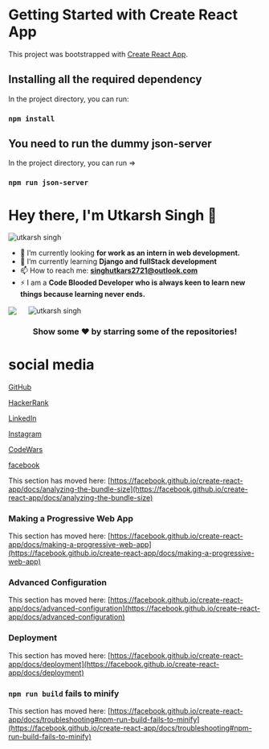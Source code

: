 # Getting Started with Create React App

This project was bootstrapped with [Create React App](https://github.com/facebook/create-react-app).

## Installing all the required dependency

In the project directory, you can run:

### `npm install`

## You need to run the dummy json-server

In the project directory, you can run =>

### `npm run json-server`

<h1 align="left">Hey there, I'm Utkarsh Singh 👋</h1>
<p align="left"> <img src="https://komarev.com/ghpvc/?username=CodeNerd-Utkarsh&label=views&color=0e75b6&style=flat" alt="utkarsh singh" /> </p>

- 🔭 I’m currently looking **for work as an intern in web development.**
- 🌱 I’m currently learning **Django and fullStack development**
- 📫 How to reach me: **singhutkars2721@outlook.com**
- ⚡ I am a **Code Blooded Developer who is always keen to learn new things because learning never ends.**

<p>
<img align="center" src="https://github-readme-stats.vercel.app/api/top-langs?username=CodeNerd-Utkarsh&amp;theme=dark&amp;hide_langs_below=1" style="max-width:100%;">
  &nbsp;&nbsp;&nbsp;&nbsp;
<img align="center" src="https://github-readme-stats.vercel.app/api?username=CodeNerd-Utkarsh&amp;show_icons=true&amp;theme=dracula&amp;line_height=27" style="max-width:100%;" alt="utkarsh singh" /></p>


<h3 align="center">Show some ❤️ by starring some of the repositories!</h3>

# social media
[GitHub](https://github.com/CodeNerd-Utkarsh)

[HackerRank](https://www.hackerrank.com/Utkasrh_Singh)

[LinkedIn](https://www.linkedin.com/in/utkarsh-singh-hbase/)

[Instagram](https://www.instagram.com/utkarshsinghh8ase/)

[CodeWars](https://www.codewars.com/users/Code_Nerd-Singh)

[facebook](https://www.facebook.com/profile.php?id=100009522532027)




This section has moved here: [https://facebook.github.io/create-react-app/docs/analyzing-the-bundle-size](https://facebook.github.io/create-react-app/docs/analyzing-the-bundle-size)

### Making a Progressive Web App

This section has moved here: [https://facebook.github.io/create-react-app/docs/making-a-progressive-web-app](https://facebook.github.io/create-react-app/docs/making-a-progressive-web-app)

### Advanced Configuration

This section has moved here: [https://facebook.github.io/create-react-app/docs/advanced-configuration](https://facebook.github.io/create-react-app/docs/advanced-configuration)

### Deployment

This section has moved here: [https://facebook.github.io/create-react-app/docs/deployment](https://facebook.github.io/create-react-app/docs/deployment)

### `npm run build` fails to minify

This section has moved here: [https://facebook.github.io/create-react-app/docs/troubleshooting#npm-run-build-fails-to-minify](https://facebook.github.io/create-react-app/docs/troubleshooting#npm-run-build-fails-to-minify)
